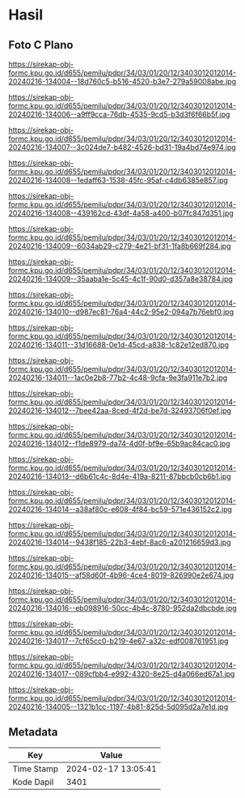 # Hasil

## Foto C Plano

https://sirekap-obj-formc.kpu.go.id/d655/pemilu/pdpr/34/03/01/20/12/3403012012014-20240216-134004--18d760c5-b516-4520-b3e7-279a59008abe.jpg

https://sirekap-obj-formc.kpu.go.id/d655/pemilu/pdpr/34/03/01/20/12/3403012012014-20240216-134006--a9ff9cca-76db-4535-9cd5-b3d3f6f66b5f.jpg

https://sirekap-obj-formc.kpu.go.id/d655/pemilu/pdpr/34/03/01/20/12/3403012012014-20240216-134007--3c024de7-b482-4526-bd31-19a4bd74e974.jpg

https://sirekap-obj-formc.kpu.go.id/d655/pemilu/pdpr/34/03/01/20/12/3403012012014-20240216-134008--1edaff63-1538-45fc-95af-c4db6385e857.jpg

https://sirekap-obj-formc.kpu.go.id/d655/pemilu/pdpr/34/03/01/20/12/3403012012014-20240216-134008--439162cd-43df-4a58-a400-b07fc847d351.jpg

https://sirekap-obj-formc.kpu.go.id/d655/pemilu/pdpr/34/03/01/20/12/3403012012014-20240216-134009--6034ab29-c279-4e21-bf31-1fa8b669f284.jpg

https://sirekap-obj-formc.kpu.go.id/d655/pemilu/pdpr/34/03/01/20/12/3403012012014-20240216-134009--35aaba1e-5c45-4c1f-90d0-d357a8e38784.jpg

https://sirekap-obj-formc.kpu.go.id/d655/pemilu/pdpr/34/03/01/20/12/3403012012014-20240216-134010--d987ec81-76a4-44c2-95e2-094a7b76ebf0.jpg

https://sirekap-obj-formc.kpu.go.id/d655/pemilu/pdpr/34/03/01/20/12/3403012012014-20240216-134011--31d16688-0e1d-45cd-a838-1c82e12ed870.jpg

https://sirekap-obj-formc.kpu.go.id/d655/pemilu/pdpr/34/03/01/20/12/3403012012014-20240216-134011--1ac0e2b8-77b2-4c48-9cfa-9e3fa911e7b2.jpg

https://sirekap-obj-formc.kpu.go.id/d655/pemilu/pdpr/34/03/01/20/12/3403012012014-20240216-134012--7bee42aa-8ced-4f2d-be7d-32493706f0ef.jpg

https://sirekap-obj-formc.kpu.go.id/d655/pemilu/pdpr/34/03/01/20/12/3403012012014-20240216-134012--f1de8979-da74-4d0f-bf9e-65b9ac84cac0.jpg

https://sirekap-obj-formc.kpu.go.id/d655/pemilu/pdpr/34/03/01/20/12/3403012012014-20240216-134013--d6b61c4c-8d4e-419a-8211-87bbcb0cb6b1.jpg

https://sirekap-obj-formc.kpu.go.id/d655/pemilu/pdpr/34/03/01/20/12/3403012012014-20240216-134014--a38af80c-e608-4f84-bc59-571e436152c2.jpg

https://sirekap-obj-formc.kpu.go.id/d655/pemilu/pdpr/34/03/01/20/12/3403012012014-20240216-134014--9438f185-22b3-4ebf-8ac6-a201216659d3.jpg

https://sirekap-obj-formc.kpu.go.id/d655/pemilu/pdpr/34/03/01/20/12/3403012012014-20240216-134015--af58d60f-4b96-4ce4-8019-826990e2e674.jpg

https://sirekap-obj-formc.kpu.go.id/d655/pemilu/pdpr/34/03/01/20/12/3403012012014-20240216-134016--eb098916-50cc-4b4c-8780-952da2dbcbde.jpg

https://sirekap-obj-formc.kpu.go.id/d655/pemilu/pdpr/34/03/01/20/12/3403012012014-20240216-134017--7cf65cc0-b219-4e67-a32c-edf008761951.jpg

https://sirekap-obj-formc.kpu.go.id/d655/pemilu/pdpr/34/03/01/20/12/3403012012014-20240216-134017--089cfbb4-e992-4320-8e25-d4a066ed67a1.jpg

https://sirekap-obj-formc.kpu.go.id/d655/pemilu/pdpr/34/03/01/20/12/3403012012014-20240216-134005--1321b1cc-1197-4b81-825d-5d095d2a7e1d.jpg


## Metadata

| Key        | Value               |
| ---------- | ------------------- |
| Time Stamp | 2024-02-17 13:05:41 |
| Kode Dapil | 3401                |



